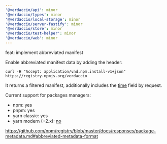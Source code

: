 ```yaml
---
'@verdaccio/api': minor
'@verdaccio/types': minor
'@verdaccio/local-storage': minor
'@verdaccio/server-fastify': minor
'@verdaccio/store': minor
'@verdaccio/test-helper': minor
'@verdaccio/web': minor
---
```


feat: implement abbreviated manifest

Enable abbreviated manifest data by adding the header:

```
curl -H "Accept: application/vnd.npm.install-v1+json" https://registry.npmjs.org/verdaccio
```

It returns a filtered manifest, additionally includes the [time](https://github.com/pnpm/rfcs/pull/2) field by request.

Current support for packages managers:

- npm: yes
- pnpm: yes
- yarn classic: yes
- yarn modern (+2.x): [no](https://github.com/yarnpkg/berry/pull/3981#issuecomment-1076566096)

https://github.com/npm/registry/blob/master/docs/responses/package-metadata.md#abbreviated-metadata-format
